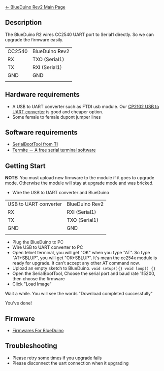 [← BlueDuino Rev2 Main Page](BlueDuino_rev2.md)

## Description

The BlueDuino R2 wires CC2540 UART port to Serial1 directly. So we can
upgrade the firmware easily.

|        |                |
| ------ | -------------- |
| CC2540 | BlueDuino Rev2 |
| RX     | TXO (Serial1)  |
| TX     | RXI (Serial1)  |
| GND    | GND            |
|  |

## Hardware requirements

  - A USB to UART converter such as FTDI usb module. Our [CP2102 USB to
    UART
    converter](https://www.tindie.com/products/AprilBrother/usb-to-uart-converter-that-support-esp8266/)
    is good and cheaper option.
  - Some female to female dupont jumper lines

## Software requirements

  - [SerialBootTool from
    TI](http://processors.wiki.ti.com/images/6/64/SerialBootTool_1_3_2.zip)
  - [Termite － A free serial terminal
    software](http://www.compuphase.com/software_termite.htm)

## Getting Start

**NOTE:** You must upload new firmware to the module if it goes to
upgrade mode. Otherwise the module will stay at upgrade mode and was
bricked.

  - Wire the USB to UART converter and BlueDuino

|                       |                |
| --------------------- | -------------- |
| USB to UART converter | BlueDuino Rev2 |
| RX                    | RXI (Serial1)  |
| TX                    | TXO (Serial1)  |
| GND                   | GND            |
|  |

  - Plug the BlueDuino to PC
  - Wire USB to UART converter to PC
  - Open telnet terminal, you will get "OK" when you type "AT". So type
    "AT+SBLUP", you will get "OK+SBLUP". It's mean the cc254x module is
    ready for upgrade. It can't accept any other AT command now.
  - Upload an empty sketch to BlueDuino. `void setup(){} void loop() {}`
  - Open the SerialBootTool, Choose the serial port and baud rate
    115200, then choose the firmware
  - Click "Load Image"

Wait a while. You will see the words "Download completed successfully"

You've done\!

## Firmware

  - [Firmwares For
    BlueDuino](http://wiki.aprbrother.com/wiki/BlueDuino#Firmware)

## Troubleshooting

  - Please retry some times if you upgrade fails
  - Please disconnect the uart connection when it upgrading
